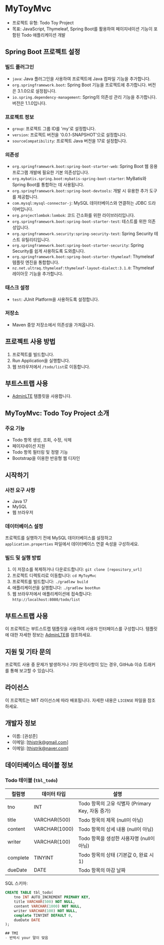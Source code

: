 # MyToyMvc
- 프로젝트 유형: Todo Toy Project
- 목표: JavaScript, Thymeleaf, Spring Boot를 활용하여 페이지네이션 기능이 포함된 Todo 애플리케이션 개발

## Spring Boot 프로젝트 설정

### 빌드 플러그인
- `java`: Java 플러그인을 사용하여 프로젝트에 Java 컴파일 기능을 추가합니다.
- `org.springframework.boot`: Spring Boot 기능을 프로젝트에 추가합니다. 버전은 3.1.0으로 설정됩니다.
- `io.spring.dependency-management`: Spring의 의존성 관리 기능을 추가합니다. 버전은 1.1.0입니다.

### 프로젝트 정보
- `group`: 프로젝트 그룹 ID를 'my'로 설정합니다.
- `version`: 프로젝트 버전을 '0.0.1-SNAPSHOT'으로 설정합니다.
- `sourceCompatibility`: 프로젝트 Java 버전을 17로 설정합니다.

### 의존성
- `org.springframework.boot:spring-boot-starter-web`: Spring Boot 웹 응용 프로그램 개발에 필요한 기본 의존성입니다.
- `org.mybatis.spring.boot:mybatis-spring-boot-starter`: MyBatis와 Spring Boot를 통합하는 데 사용됩니다.
- `org.springframework.boot:spring-boot-devtools`: 개발 시 유용한 추가 도구를 제공합니다.
- `com.mysql:mysql-connector-j`: MySQL 데이터베이스와 연결하는 JDBC 드라이버입니다.
- `org.projectlombok:lombok`: 코드 간소화를 위한 라이브러리입니다.
- `org.springframework.boot:spring-boot-starter-test`: 테스트를 위한 의존성입니다.
- `org.springframework.security:spring-security-test`: Spring Security 테스트 유틸리티입니다.
- `org.springframework.boot:spring-boot-starter-security`: Spring Security를 쉽게 사용하도록 도와줍니다.
- `org.springframework.boot:spring-boot-starter-thymeleaf`: Thymeleaf 템플릿 엔진을 통합합니다.
- `nz.net.ultraq.thymeleaf:thymeleaf-layout-dialect:3.1.0`: Thymeleaf 레이아웃 기능을 추가합니다.

### 태스크 설정
- `test`: JUnit Platform을 사용하도록 설정합니다.

### 저장소
- Maven 중앙 저장소에서 의존성을 가져옵니다.

## 프로젝트 사용 방법
1. 프로젝트를 빌드합니다.
2. Run Application을 실행합니다.
3. 웹 브라우저에서 `/todo/list`로 이동합니다.

## 부트스트랩 사용
- [AdminLTE](https://adminlte.io/) 템플릿을 사용합니다.

## MyToyMvc: Todo Toy Project 소개 

### 주요 기능
- Todo 항목 생성, 조회, 수정, 삭제
- 페이지네이션 지원
- Todo 항목 필터링 및 정렬 기능
- Bootstrap을 이용한 반응형 웹 디자인

## 시작하기

### 사전 요구 사항
- Java 17
- MySQL
- 웹 브라우저

### 데이터베이스 설정
프로젝트를 실행하기 전에 MySQL 데이터베이스를 설정하고 `application.properties` 파일에서 데이터베이스 연결 속성을 구성하세요.

### 빌드 및 실행 방법
1. 이 저장소를 복제하거나 다운로드합니다: `git clone [repository_url]`
2. 프로젝트 디렉토리로 이동합니다: `cd MyToyMvc`
3. 프로젝트를 빌드합니다: `./gradlew build`
4. 애플리케이션을 실행합니다: `./gradlew bootRun`
5. 웹 브라우저에서 애플리케이션에 접속합니다: `http://localhost:8080/todo/list`

## 부트스트랩 사용
이 프로젝트는 부트스트랩 템플릿을 사용하여 사용자 인터페이스를 구성합니다. 템플릿에 대한 자세한 정보는 [AdminLTE](https://adminlte.io/)를 참조하세요.

## 지원 및 기타 문의
프로젝트 사용 중 문제가 발생하거나 기타 문의사항이 있는 경우, GitHub 이슈 트래커를 통해 보고할 수 있습니다.

## 라이선스
이 프로젝트는 MIT 라이선스에 따라 배포됩니다. 자세한 내용은 `LICENSE` 파일을 참조하세요.

## 개발자 정보
- 이름: [권성준]
- 이메일: [thistrik@gmail.com]
- 이메일: [thistrik@naver.com]

## 데이터베이스 테이블 정보

### Todo 테이블 (`tbl_todo`)

| 컬럼명   | 데이터 타입     | 설명                                       |
|----------|----------------|--------------------------------------------|
| tno      | INT            | Todo 항목의 고유 식별자 (Primary Key, 자동 증가) |
| title    | VARCHAR(500)   | Todo 항목의 제목 (null이 아님)                |
| content  | VARCHAR(1000)  | Todo 항목의 상세 내용 (null이 아님)           |
| writer   | VARCHAR(100)   | Todo 항목을 생성한 사용자명 (null이 아님)     |
| complete | TINYINT        | Todo 항목의 상태 (기본값 0, 완료 시 1)          |
| dueDate  | DATE           | Todo 항목의 마감 날짜                        |

SQL 스키마:

```sql
CREATE TABLE tbl_todo(
    tno INT AUTO_INCREMENT PRIMARY KEY,
    title VARCHAR(500) NOT NULL,
    content VARCHAR(1000) NOT NULL,
    writer VARCHAR(100) NOT NULL,
    complete TINYINT DEFAULT 0,
    dueDate DATE
);

## TMI 
- 반박시 your 말이 맞음 


